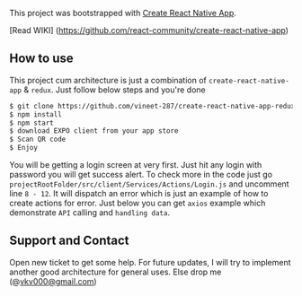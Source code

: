 This project was bootstrapped with [Create React Native App](https://github.com/react-community/create-react-native-app).

[Read WIKI] (https://github.com/react-community/create-react-native-app)

## How to use

This project cum architecture is just a combination of `create-react-native-app` & `redux`. Just follow below steps and you're done


```sh
$ git clone https://github.com/vineet-287/create-react-native-app-redux.git
$ npm install
$ npm start
$ download EXPO client from your app store
$ Scan QR code
$ Enjoy
```


You will be getting a login screen at very first. Just hit any login with password you will get success alert.
To check more in the code just go `projectRootFolder/src/client/Services/Actions/Login.js` and uncomment line `8 - 12`. 
It will dispatch an error which is just an example of how to create actions for error. Just below you can get `axios` 
example which demonstrate `API` calling and `handling data`.

## Support and Contact

Open new ticket to get some help. For future updates, I will try to implement another good architecture for general uses.
Else drop me (@vkv000@gmail.com)

